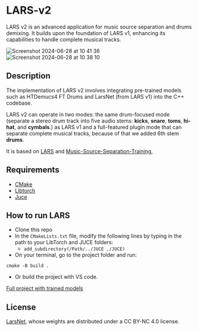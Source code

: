 # LARS-v2

LARS v2 is an advanced application for music source separation and drums demixing. It builds upon the foundation of LARS v1, enhancing its capabilities to handle complete musical tracks.

![Screenshot 2024-06-28 at 10 41 36](https://github.com/One1Bit/LARS-v2/assets/45692058/f53014fd-e7c2-4e2c-a6e7-ce220ba1ceca)
![Screenshot 2024-06-28 at 10 38 10](https://github.com/One1Bit/LARS-v2/assets/45692058/864025ae-4801-4231-852e-64f9e9bd6e73)

## Description

The implementation of LARS v2 involves integrating pre-trained models such as HTDemucs4 FT Drums and LarsNet (from LARS v1) into the C++ codebase. 

LARS v2 can operate in two modes: the same drum-focused mode (separate a stereo drum track into five audio stems: **kicks**, **snare**, **toms**, **hi-hat**, and **cymbals**.) as LARS v1 
and a full-featured plugin mode that can separate complete musical tracks, because of that we added 6th stem **drums**.

It is based on [LARS](https://github.com/EdoardoMor/LARS) and [Music-Source-Separation-Training](https://github.com/ZFTurbo/Music-Source-Separation-Training?tab=readme-ov-file), 

## Requirements
* [CMake](https://cmake.org) 
* [Libtorch](https://pytorch.org/get-started/locally/)
* [Juce](https://juce.com)

## How to run LARS

* Clone this repo
* In the `CMakeLists.txt` file, modify the following lines by typing in the path to your LibTorch and JUCE folders:
  * `add_subdirectory(/Path/../JUCE ./JUCE)`
* On your terminal, go to the project folder and run:
```console
cmake -B build .
```
* Or build the project with VS code.

[Full project with trained models](https://polimi365-my.sharepoint.com/:f:/g/personal/10881443_polimi_it/EqXzlIlB-UBIrLPeYNHiizUBwroyRy6NTAC47CyegJxIHQ?e=KQd9JK)


## License
[LarsNet](https://github.com/polimi-ispl/larsnet), whose weights are distributed under a CC BY-NC 4.0 license.
